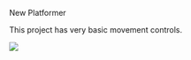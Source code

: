 New Platformer

This project has very basic movement controls.

![](https://github.com/TutorialDoctor/TD-Godot-3-Demos/blob/master/Godot%203%20Demos/Images/manplat.png?raw=true)
